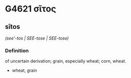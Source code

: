 # G4621 σῖτος

## sîtos

_(see'-tos | SEE-tose | SEE-tose)_

### Definition

of uncertain derivation; grain, especially wheat; corn, wheat.

- wheat, grain

